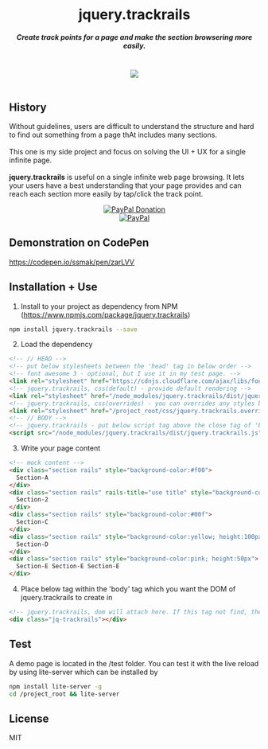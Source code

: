 <h1 align="center">jquery.trackrails</h1>

<h5 align="center">Create track points for a page and make the section browsering more easily.</h5>
<br />
<div align="center">
  <a href="https://nodei.co/npm/jquery.trackrails/">
    <img src="https://nodei.co/npm/jquery.trackrails.png?compact=true">
  </a>
</div>
<br />

## History
Without guidelines, users are difficult to understand the structure and hard to find out something from a page thAt includes many sections.
<br /><br />
This one is my side project and focus on solving the UI + UX for a single infinite page.
<br /><br />
**jquery.trackrails** is useful on a single infinite web page browsing. It lets your users have a best understanding that your page provides and can reach each section more easily by tap/click the track point.
<br />
<div align="center">
  <a href="https://paypal.me/ssmak">
    <img src="https://img.shields.io/badge/Donate-PayPal-green.svg" alt="PayPal Donation" />
  </a>
  <br />
  <a href="https://paypal.me/ssmak">
    <img src="https://www.paypalobjects.com/webstatic/mktg/logo/AM_mc_vs_dc_ae.jpg" alt="PayPal" />
  </a>
</div>

## Demonstration on CodePen
https://codepen.io/ssmak/pen/zarLVV

## Installation + Use
1. Install to your project as dependency from NPM (https://www.npmjs.com/package/jquery.trackrails)
``` bash
npm install jquery.trackrails --save
```
2. Load the dependency
``` html
<!-- // HEAD -->
<!-- put below stylesheets between the 'head' tag in below order -->
<!-- font awesome 3 - optional, but I use it in my test page. -->
<link rel="stylesheet" href="https://cdnjs.cloudflare.com/ajax/libs/font-awesome/4.7.0/css/font-awesome.min.css">
<!-- jquery.trackrails, css(default) - provide default rendering -->
<link rel="stylesheet" href="/node_modules/jquery.trackrails/dist/jquery.trackrails.min.css">
<!-- jquery.trackrails, css(overrides) - you can overrides any styles by your own -->
<link rel="stylesheet" href="/project_root/css/jquery.trackrails.overrides.css">
<!-- // BODY -->
<!-- jquery.trackrails - put below script tag above the close tag of 'body' -->
<script src="/node_modules/jquery.trackrails/dist/jquery.trackrails.js" rails-easing="easeOutExpo" rails-duration="2000"></script>
```
3. Write your page content
``` html
<!-- mock content -->
<div class="section rails" style="background-color:#f00">
  Section-A
</div>
<div class="section rails" rails-title="use title" style="background-color:#0f0">
  Section-2
</div>
<div class="section rails" style="background-color:#00f">
  Section-C
</div>
<div class="section rails" style="background-color:yellow; height:100px">
  Section-D
</div>
<div class="section rails" style="background-color:pink; height:50px">
  Section-E Section-E Section-E
</div>
```
4. Place below tag within the 'body' tag which you want the DOM of jquery.trackrails to create in
``` html
<!-- jquery.trackrails, dom will attach here. If this tag not find, the DOM will append as a child to the 'body' tag -->
<div class="jq-trackrails"></div>
```

## Test
A demo page is located in the /test folder. You can test it with the live reload by using lite-server which can be installed by
``` bash
npm install lite-server -g
cd /project_root && lite-server
```

## License
MIT
